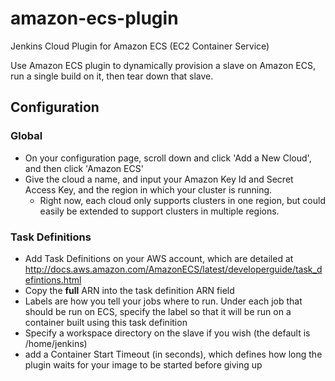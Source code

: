 amazon-ecs-plugin
=================

Jenkins Cloud Plugin for Amazon ECS (EC2 Container Service)

Use Amazon ECS plugin to dynamically provision a slave on Amazon ECS, run a single build on it, then tear down that slave.

Configuration
------------------
 ### Global
- On your configuration page, scroll down and click 'Add a New Cloud', and then click 'Amazon ECS'
- Give the cloud a name, and input your Amazon Key Id and Secret Access Key, and the region in which your cluster is running.
  - Right now, each cloud only supports clusters in one region, but could easily be extended to support clusters in multiple regions.

### Task Definitions
- Add Task Definitions on your AWS account, which are detailed at http://docs.aws.amazon.com/AmazonECS/latest/developerguide/task_defintions.html
- Copy the **full** ARN into the task definition ARN field
- Labels are how you tell your jobs where to run. Under each job that should be run on ECS, specify the label so that it will be run on a container built using this task definition
- Specify a workspace directory on the slave if you wish (the default is /home/jenkins)
- add a Container Start Timeout (in seconds), which defines how long the plugin waits for your image to be started before giving up
